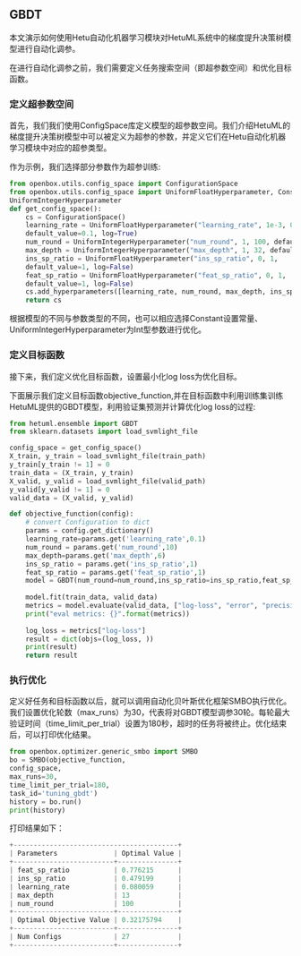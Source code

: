 ## GBDT

本⽂演示如何使⽤Hetu自动化机器学习模块对HetuML系统中的梯度提升决策树模型进行自动化调参。

在进⾏自动化调参之前，我们需要定义任务搜索空间（即超参数空间）和优化⽬标函数。

### 定义超参数空间

首先，我们我们使⽤ConfigSpace库定义模型的超参数空间。我们介绍HetuML的梯度提升决策树模型中可以被定义为超参的参数，并定义它们在Hetu自动化机器学习模块中对应的超参类型。

作为示例，我们选择部分参数作为超参训练:

```python
from openbox.utils.config_space import ConfigurationSpace
from openbox.utils.config_space import UniformFloatHyperparameter, Constant,\
UniformIntegerHyperparameter
def get_config_space():
    cs = ConfigurationSpace()
    learning_rate = UniformFloatHyperparameter("learning_rate", 1e-3, 0.3,
    default_value=0.1, log=True)
    num_round = UniformIntegerHyperparameter("num_round", 1, 100, default_value=10)
    max_depth = UniformIntegerHyperparameter("max_depth", 1, 32, default_value=6)
    ins_sp_ratio = UniformFloatHyperparameter("ins_sp_ratio", 0, 1,
    default_value=1, log=False)
    feat_sp_ratio = UniformFloatHyperparameter("feat_sp_ratio", 0, 1,
    default_value=1, log=False)
    cs.add_hyperparameters([learning_rate, num_round, max_depth, ins_sp_ratio, feat_sp_ratio])
    return cs
```

根据模型的不同与参数类型的不同，也可以相应选择Constant设置常量、UniformIntegerHyperparameter为Int型参数进行优化。

### 定义目标函数

接下来，我们定义优化⽬标函数，设置最小化log loss为优化目标。

下面展示我们定义目标函数objective_function,并在目标函数中利用训练集训练HetuML提供的GBDT模型，利用验证集预测并计算优化log loss的过程:

```python
from hetuml.ensemble import GBDT
from sklearn.datasets import load_svmlight_file

config_space = get_config_space()
X_train, y_train = load_svmlight_file(train_path)
y_train[y_train != 1] = 0
train_data = (X_train, y_train)
X_valid, y_valid = load_svmlight_file(valid_path)
y_valid[y_valid != 1] = 0
valid_data = (X_valid, y_valid)

def objective_function(config):
    # convert Configuration to dict
    params = config.get_dictionary()
    learning_rate=params.get('learning_rate',0.1)
    num_round = params.get('num_round',10)
    max_depth=params.get('max_depth',6)
    ins_sp_ratio = params.get('ins_sp_ratio',1)
    feat_sp_ratio = params.get('feat_sp_ratio',1)
    model = GBDT(num_round=num_round,ins_sp_ratio=ins_sp_ratio,feat_sp_ratio=feat_sp_ratio,learning_rate=learning_rate, max_depth=max_depth, metrics="log-loss,error,precision")
    
    model.fit(train_data, valid_data)
    metrics = model.evaluate(valid_data, ["log-loss", "error", "precision"])
    print("eval metrics: {}".format(metrics))
    
    log_loss = metrics["log-loss"]   
    result = dict(objs=(log_loss, ))
    print(result)
    return result
```

### 执行优化

定义好任务和⽬标函数以后，就可以调⽤自动化⻉叶斯优化框架SMBO执⾏优化。我们设置优化轮数（max_runs）为30，代表将对GBDT模型调参30轮。每轮最⼤验证时间（time_limit_per_trial）设置为180秒，超时的任务将被终⽌。优化结束后，可以打印优化结果。

```python
from openbox.optimizer.generic_smbo import SMBO
bo = SMBO(objective_function,
config_space,
max_runs=30,
time_limit_per_trial=180,
task_id='tuning_gbdt')
history = bo.run()
print(history)
```

打印结果如下：

```python
+-----------------------------------------+
| Parameters              | Optimal Value |
+-------------------------+---------------+
| feat_sp_ratio           | 0.776215      |
| ins_sp_ratio            | 0.479199      |
| learning_rate           | 0.080059      |
| max_depth               | 13            |
| num_round               | 100           |
+-------------------------+---------------+
| Optimal Objective Value | 0.32175794    |
+-------------------------+---------------+
| Num Configs             | 27            |
+-------------------------+---------------+
```